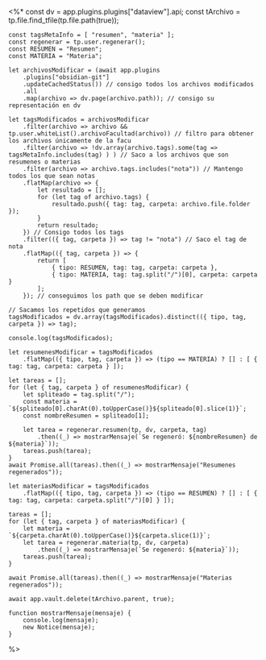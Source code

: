 <%* 
	const dv = app.plugins.plugins["dataview"].api;
	const tArchivo = tp.file.find_tfile(tp.file.path(true));

	const tagsMetaInfo = [ "resumen", "materia" ];
	const regenerar = tp.user.regenerar();
	const RESUMEN = "Resumen";
	const MATERIA = "Materia";

	let archivosModificar = (await app.plugins
		.plugins["obsidian-git"]
		.updateCachedStatus()) // consigo todos los archivos modificados
		.all
		.map(archivo => dv.page(archivo.path)); // consigo su representación en dv
	
	let tagsModificados = archivosModificar
		.filter(archivo => archivo && tp.user.whiteList().archivoFacultad(archivo)) // filtro para obtener los archivos únicamente de la facu
		.filter(archivo => !dv.array(archivo.tags).some(tag => tagsMetaInfo.includes(tag) ) ) // Saco a los archivos que son resumenes o materias
		.filter(archivo => archivo.tags.includes("nota")) // Mantengo todos los que sean notas
		.flatMap(archivo => { 
			let resultado = [];
			for (let tag of archivo.tags) {
				resultado.push({ tag: tag, carpeta: archivo.file.folder });
			}
			return resultado;
		}) // Consigo todos los tags
		.filter(({ tag, carpeta }) => tag != "nota") // Saco el tag de nota
		.flatMap(({ tag, carpeta }) => {
			return [
				{ tipo: RESUMEN, tag: tag, carpeta: carpeta },
				{ tipo: MATERIA, tag: tag.split("/")[0], carpeta: carpeta }
			];
		}); // conseguimos los path que se deben modificar

	// Sacamos los repetidos que generamos
	tagsModificados = dv.array(tagsModificados).distinct(({ tipo, tag, carpeta }) => tag);

	console.log(tagsModificados);

	let resumenesModificar = tagsModificados
		.flatMap(({ tipo, tag, carpeta }) => (tipo == MATERIA) ? [] : [ { tag: tag, carpeta: carpeta } ]);
	
	let tareas = [];
	for (let { tag, carpeta } of resumenesModificar) {
		let spliteado = tag.split("/");
		const materia = `${spliteado[0].charAt(0).toUpperCase()}${spliteado[0].slice(1)}`;
		const nombreResumen = spliteado[1];
		
		let tarea = regenerar.resumen(tp, dv, carpeta, tag)
			.then((_) => mostrarMensaje(`Se regeneró: ${nombreResumen} de ${materia}`));
		tareas.push(tarea);
	}
	await Promise.all(tareas).then((_) => mostrarMensaje("Resumenes regenerados"));	

	let materiasModificar = tagsModificados
		.flatMap(({ tipo, tag, carpeta }) => (tipo == RESUMEN) ? [] : [ { tag: tag, carpeta: carpeta.split("/")[0] } ]);

	tareas = [];
	for (let { tag, carpeta } of materiasModificar) {
		let materia = `${carpeta.charAt(0).toUpperCase()}${carpeta.slice(1)}`;
		let tarea = regenerar.materia(tp, dv, carpeta)
			.then((_) => mostrarMensaje(`Se regeneró: ${materia}`));
		tareas.push(tarea);
	}

	await Promise.all(tareas).then((_) => mostrarMensaje("Materias regenerados"));	

	await app.vault.delete(tArchivo.parent, true);

	function mostrarMensaje(mensaje) {
		console.log(mensaje);
		new Notice(mensaje);
	}
%>
